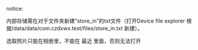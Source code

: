 notice:  

内部存储需在对于文件夹新建“store_in”的txt文件（打开Device file explorer 根据/data/data/com.czdxwx.test/files/store_in.txt 新建）。  

选取照片只能在相册里，不能在 最近 里面，否则无法打开  
